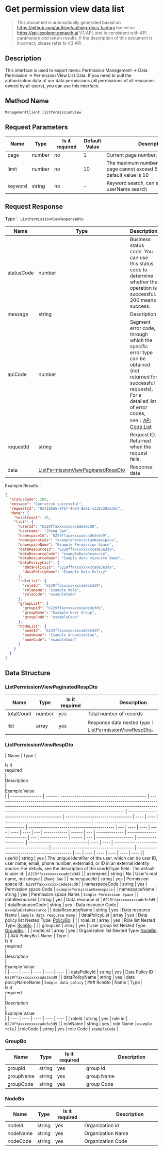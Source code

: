 # Get permission view data list

<!--
Warning ⚠️:
Do not modify this document directly,
https://github.com/Authing/authing-docs-factory
Use this project to generate
-->

<LastUpdated />

> This document is automatically generated based on https://github.com/authing/authing-docs-factory based on https://api-explorer.genauth.ai V3 API, and is consistent with API parameters and return results. If the description of this document is incorrect, please refer to V3 API.

## Description

This interface is used to export menu: Permission Management -> Data Permission -> Permission View List Data. If you need to pull the authorization data of our data permissions (all permissions of all resources owned by all users), you can use this interface.

## Method Name

`ManagementClient.listPermissionView`

## Request Parameters

| Name    | Type   | <div style="width:80px">Is it required</div> | <div style="width:60px">Default Value</div> | <div style="width:300px">Description</div>                                         | <div style="width:200px">Example Value</div> |
| ------- | ------ | -------------------------------------------- | ------------------------------------------- | ---------------------------------------------------------------------------------- | -------------------------------------------- |
| page    | number | no                                           | 1                                           | Current page number, starting from 1                                               | `1`                                          |
| limit   | number | no                                           | 10                                          | The maximum number of pages per page cannot exceed 50, and the default value is 10 | `10`                                         |
| keyword | string | no                                           | -                                           | Keyword search, can support userName search                                        | `123`                                        |

## Request Response

Type： `ListPermissionViewResponseDto`

| Name       | Type                                                                                 | Description                                                                                                                                                                                                                                                                                                                                       |
| ---------- | ------------------------------------------------------------------------------------ | ------------------------------------------------------------------------------------------------------------------------------------------------------------------------------------------------------------------------------------------------------------------------------------------------------------------------------------------------- |
| statusCode | number                                                                               | Business status code. You can use this status code to determine whether the operation is successful. 200 means success.                                                                                                                                                                                                                           |
| message    | string                                                                               | Description                                                                                                                                                                                                                                                                                                                                       |
| apiCode    | number                                                                               | Segment error code, through which the specific error type can be obtained (not returned for successful requests). For a detailed list of error codes, see：[API Code List](https://api-explorer.genauth.ai/?tag=group/%E5%BC%80%E5%8F%91%E5%87%86%E5%A4%87#tag/%E5%BC%80%E5%8F%91%E5%87%86%E5%A4%87/%E9%94%99%E8%AF%AF%E5%A4%84%E7%90%86/apiCode) |
| requestId  | string                                                                               | Request ID. Returned when the request fails.                                                                                                                                                                                                                                                                                                      |
| data       | <a href="#ListPermissionViewPaginatedRespDto">ListPermissionViewPaginatedRespDto</a> | Response data                                                                                                                                                                                                                                                                                                                                     |

Example Results：

```json
{
  "statusCode": 200,
  "message": "Operation successful",
  "requestId": "934108e5-9fbf-4d24-8da1-c330328abd6c",
  "data": {
    "totalCount": 20,
    "list": {
      "userId": "6229ffaxxxxxxxxcade3e3d9",
      "username": "Zhang San",
      "namespaceId": "6229ffaxxxxxxxxcade3e3d9",
      "namespaceCode": "examplePermissionNamespace",
      "namespaceName": "Example Permission Space",
      "dataResourceId": "6229ffaxxxxxxxxcade3e3d9",
      "dataResourceCode": "exampleDataResource",
      "dataResourceName": "Sample data resource Name",
      "dataPolicyList": {
        "dataPolicyId": "6229ffaxxxxxxxxcade3e3d9",
        "dataPolicyName": "Example Data Policy"
      },
      "roleList": {
        "roleId": "6229ffaxxxxxxxxcade3e3d9",
        "roleName": "Example Role",
        "roleCode": "exampleCode"
      },
      "groupList": {
        "groupId": "6229ffaxxxxxxxxcade3e3d9",
        "groupName": "Example User Group",
        "groupCode": "exampleCode"
      },
      "nodeList": {
        "nodeId": "6229ffaxxxxxxxxcade3e3d9",
        "nodeName": "Example Organization",
        "nodeCode": "exampleCode"
      }
    }
  }
}
```

## Data Structure

### <a id="ListPermissionViewPaginatedRespDto"></a> ListPermissionViewPaginatedRespDto

| Name       | Type   | <div style="width:80px">Is it required</div> | <div style="width:300px">Description</div>                                                      | <div style="width:200px">Example Value</div> |
| ---------- | ------ | -------------------------------------------- | ----------------------------------------------------------------------------------------------- | -------------------------------------------- |
| totalCount | number | yes                                          | Total number of records                                                                         | `20`                                         |
| list       | array  | yes                                          | Response data nested type：<a href="#ListPermissionViewRespDto">ListPermissionViewRespDto</a>。 |                                              |

### <a id="ListPermissionViewRespDto"></a> ListPermissionViewRespDto

| Name             | Type   | <div style="width:80px">Is it required</div> | <div style="width:300px">Description</div>                                                                                                                                                                                   | <div style="width:200px">Example Value</div> |
| ---------------- | ------ | -------------------------------------------- | ---------------------------------------------------------------------------------------------------------------------------------------------------------------------------------------------------------------------------- | -------------------------------------------- | ---------------------------------- | ---- | ---- | -------------------------------------------- | ------------------------------------------ | -------------------------------------------- | --- | ---- | ---- | ---- | ---- | ---- | --- | ------------ | ------ | --- | -------------- | -------------------------- | --- | -------------- | ------ | --- | ------------------- | -------------------- | ------------------------------ | ---- | ---- | -------------------------------------------- | ------------------------------------------ | -------------------------------------------- | --- | ---- | ---- | ---- | ---- | ---- |
| userId           | string | yes                                          | The unique identifier of the user, which can be user ID, user name, email, phone number, externalId, or ID in an external identity source. For details, see the description of the userIdType field. The default is user id. | `6229ffaxxxxxxxxcade3e3d9`                   |
| username         | string | No                                           | User's real name, not unique                                                                                                                                                                                                 | `Zhang San`                                  |
| namespaceId      | string | yes                                          | Permission space id                                                                                                                                                                                                          | `6229ffaxxxxxxxxcade3e3d9`                   |
| namespaceCode    | string | yes                                          | Permission space Code                                                                                                                                                                                                        | `examplePermissionNamespace`                 |
| namespaceName    | string | yes                                          | Permission space Name                                                                                                                                                                                                        | `Sample Permission Space`                    |
| dataResourceId   | string | yes                                          | Data resource id                                                                                                                                                                                                             | `6229ffaxxxxxxxxcade3e3d9`                   |
| dataResourceCode | string | yes                                          | Data resource Code                                                                                                                                                                                                           | `exampleDataResource`                        |
| dataResourceName | string | yes                                          | Data resource Name                                                                                                                                                                                                           | `Sample data resource Name`                  |
| dataPolicyList   | array  | yes                                          | Data policy list Nested Type: <a href="#PolicyBo">PolicyBo</a>.                                                                                                                                                              |                                              |
| roleList         | array  | yes                                          | Role list Nested Type: <a href="#RoleBo">RoleBo</a>.                                                                                                                                                                         |                                              |
| groupList        | array  | yes                                          | User group list Nested Type: <a href="#GroupBo">GroupBo</a>.                                                                                                                                                                 |                                              |
| nodeList         | array  | yes                                          | Organization list Nested Type: <a href="#NodeBo">NodeBo</a>.                                                                                                                                                                 |                                              | ### <a id="PolicyBo"></a> PolicyBo | Name | Type | <div style="width:80px">Is it required</div> | <div style="width:300px">Description</div> | <div style="width:200px">Example Value</div> |     | ---- | ---- | ---- | ---- | ---- |     | dataPolicyId | string | yes | Data Policy ID | `6229ffaxxxxxxxxcade3e3d9` |     | dataPolicyName | string | yes | data policyNameName | `Sample data policy` | ### <a id="RoleBo"></a> RoleBo | Name | Type | <div style="width:80px">Is it required</div> | <div style="width:300px">Description</div> | <div style="width:200px">Example Value</div> |     | ---- | ---- | ---- | ---- | ---- |
| roleId           | string | yes                                          | role id                                                                                                                                                                                                                      | `6229ffaxxxxxxxxcade3e3d9`                   |
| roleName         | string | yes                                          | role Name                                                                                                                                                                                                                    | `example role`                               |
| roleCode         | string | yes                                          | role Code                                                                                                                                                                                                                    | `exampleCode`                                |

### <a id="GroupBo"></a> GroupBo

| Name      | Type   | <div style="width:80px">Is it required</div> | <div style="width:300px">Description</div> | <div style="width:200px">Example Value</div> |
| --------- | ------ | -------------------------------------------- | ------------------------------------------ | -------------------------------------------- |
| groupId   | string | yes                                          | group id                                   | `6229ffaxxxxxxxxcade3e3d9`                   |
| groupName | string | yes                                          | group Name                                 | `example group`                              |
| groupCode | string | yes                                          | group Code                                 | `exampleCode`                                |

### <a id="NodeBo"></a> NodeBo

| Name     | Type   | <div style="width:80px">Is it required</div> | <div style="width:300px">Description</div> | <div style="width:200px">Example Value</div> |
| -------- | ------ | -------------------------------------------- | ------------------------------------------ | -------------------------------------------- |
| nodeId   | string | yes                                          | Organization id                            | `6229ffaxxxxxxxxcade3e3d9`                   |
| nodeName | string | yes                                          | Organization Name                          | `Example Organization`                       |
| nodeCode | string | yes                                          | Organization Code                          | `exampleCode`                                |

